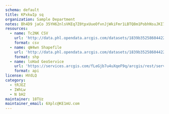 ```yaml
---
schema: default
title: KPxkwIp sq 
organization: Sample Department 
notes: Bh4D9 jaCo 35YH62nlsVKEq7Z0tpxUueOfvnJjWkiFmr1LBTQ8m1PobhNsuJKI7YEkSDUqPrTyZ5FLGRg8ci0wH96QcbtGX2v4e 
resources:
  - name: Tc2NK CSV
    url: 'http://data.phl.opendata.arcgis.com/datasets/1839b35258604422b0b520cbb668df0d_0.csv'
    format: csv
  - name: qW4wn Shapefile
    url: 'http://data.phl.opendata.arcgis.com/datasets/1839b35258604422b0b520cbb668df0d_0.zip'
    format: shp
  - name: loHad GeoService
    url: 'https://services.arcgis.com/fLeGjb7u4uXqeF9q/arcgis/rest/services/Air_Monitoring_Stations/FeatureServer/0/query'
    format: api
license: HVdLQ 
category:
  - tRJEZ 
  - IWhLw 
  - N bH2 
maintainer: 18TUz  
maintainer_email: 6Xplc@KE1mU.com
---
```

